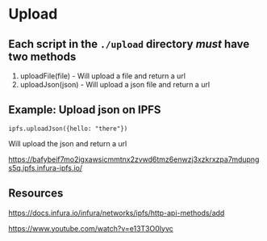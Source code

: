 # Upload

## Each script in the `./upload` directory _must_ have two methods

1. uploadFile(file) - Will upload a file and return a url
2. uploadJson(json) - Will upload a json file and return a url

## Example: Upload json on IPFS

`ipfs.uploadJson({hello: "there"})`

Will upload the json and return a url

https://bafybeif7mo2igxawsicmmtnx2zvwd6tmz6enwzj3xzkrxzpa7mdupngs5q.ipfs.infura-ipfs.io/

## Resources

https://docs.infura.io/infura/networks/ipfs/http-api-methods/add

https://www.youtube.com/watch?v=e13T3O0Iyvc
